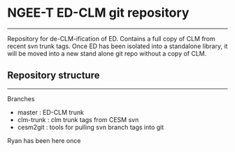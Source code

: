 # NGEE-T ED-CLM git repository
------------------------------

Repository for de-CLM-ification of ED. Contains a full copy of CLM
from recent svn trunk tags. Once ED has been isolated into a
standalone library, it will be moved into a new stand alone git repo
without a copy of CLM.

## Repository structure
-----------------------

Branches
  * master : ED-CLM trunk
  * clm-trunk : clm trunk tags from CESM svn
  * cesm2git : tools for pulling svn branch tags into git

Ryan has been here once


